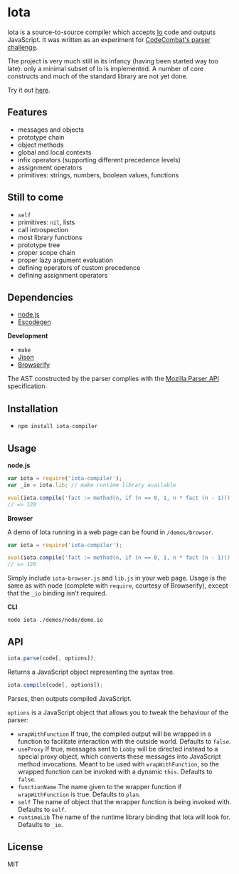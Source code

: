 Iota
====

Iota is a source-to-source compiler which accepts [Io](http://iolanguage.org/) code and outputs JavaScript. It was written as an experiment for [CodeCombat's parser challenge](http://codecombat.challengepost.com/).

The project is very much still in its infancy (having been started way too late): only a minimal subset of Io is implemented. A number of core constructs and much of the standard library are not yet done.

Try it out [here](http://dariusf.github.io/iota/).

Features
--------

- messages and objects
- prototype chain
- object methods
- global and local contexts
- infix operators (supporting different precedence levels)
- assignment operators
- primitives: strings, numbers, boolean values, functions

Still to come
-------------

- `self`
- primitives: `nil`, lists
- call introspection
- most library functions
- prototype tree
- proper scope chain
- proper lazy argument evaluation
- defining operators of custom precedence
- defining assignment operators

Dependencies
------------

- [node.js](http://nodejs.org/)
- [Escodegen](https://github.com/Constellation/escodegen)


**Development**

- `make`
- [Jison](http://zaach.github.io/jison/)
- [Browserify](http://browserify.org/)

The AST constructed by the parser complies with the [Mozilla Parser API](https://developer.mozilla.org/en-US/docs/SpiderMonkey/Parser_API) specification.

Installation
------------

- `npm install iota-compiler`

Usage
-----

**node.js**

```js
var iota = require('iota-compiler');
var _io = iota.lib; // make runtime library available

eval(iota.compile('fact := method(n, if (n == 0, 1, n * fact (n - 1))); writeln(fact(5))'));
// => 120
```

**Browser**

A demo of Iota running in a web page can be found in `/demos/browser`.

```js
var iota = require('iota-compiler');

eval(iota.compile('fact := method(n, if (n == 0, 1, n * fact (n - 1))); writeln(fact(5))'));
// => 120
```
Simply include `iota-browser.js` and `lib.js` in your web page. Usage is the same as with node (complete with `require`, courtesy of Browserify), except that the `_io` binding isn't required.

**CLI**

```
node iota ./demos/node/demo.io
```

API
---

```js
iota.parse(code[, options]);
```
Returns a JavaScript object representing the syntax tree.

```js
iota.compile(code[, options]);
```
Parses, then outputs compiled JavaScript.

`options` is a JavaScript object that allows you to tweak the behaviour of the parser:

- `wrapWithFunction` If true, the compiled output will be wrapped in a function to facilitate interaction with the outside world. Defaults to `false`.
- `useProxy` If true, messages sent to `Lobby` will be directed instead to a special proxy object, which converts these messages into JavaScript method invocations. Meant to be used with `wrapWithFunction`, so the wrapped function can be invoked with a dynamic `this`. Defaults to `false`.
- `functionName` The name given to the wrapper function if `wrapWithFunction` is true. Defaults to `plan`.
- `self` The name of object that the wrapper function is being invoked with. Defaults to `self`.
- `runtimeLib` The name of the runtime library binding that Iota will look for. Defaults to `_io`.

License
-------
MIT
